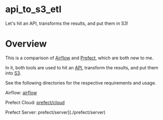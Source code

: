 # api_to_s3_etl
Let's hit an API, transforms the results, and put them in S3!

# Overview

This is a comparison of [Airflow](https://airflow.apache.org/) and [Prefect](https://www.prefect.io/), which are both new to me.

In it, both tools are used to hit an [API](https://newsapi.org/), transform the results, and put them into [S3](https://aws.amazon.com/s3/).

See the following directories for the respective requirements and usage.

Airflow: [airflow](./airflow)

Prefect Cloud: [prefect/cloud](./prefect/cloud)

Prefect Server: prefect/server](./prefect/server)
